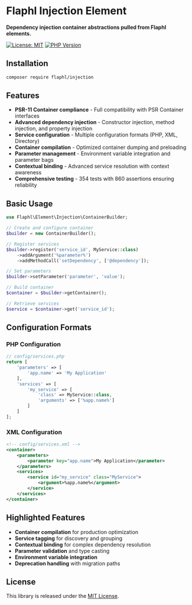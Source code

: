 # Flaphl Injection Element

**Dependency injection container abstractions pulled from Flaphl elements.**

[![License: MIT](https://img.shields.io/badge/License-MIT-blue.svg)](https://opensource.org/licenses/MIT)
[![PHP Version](https://img.shields.io/badge/PHP-^8.2-blue.svg)](https://php.net)

## Installation

```bash
composer require flaphl/injection
```

## Features

- **PSR-11 Container compliance** - Full compatibility with PSR Container interfaces
- **Advanced dependency injection** - Constructor injection, method injection, and property injection
- **Service configuration** - Multiple configuration formats (PHP, XML, Directory)
- **Container compilation** - Optimized container dumping and preloading
- **Parameter management** - Environment variable integration and parameter bags
- **Contextual binding** - Advanced service resolution with context awareness
- **Comprehensive testing** - 354 tests with 860 assertions ensuring reliability

## Basic Usage

```php
use Flaphl\Element\Injection\ContainerBuilder;

// Create and configure container
$builder = new ContainerBuilder();

// Register services
$builder->register('service_id', MyService::class)
    ->addArgument('%parameter%')
    ->addMethodCall('setDependency', ['@dependency']);

// Set parameters
$builder->setParameter('parameter', 'value');

// Build container
$container = $builder->getContainer();

// Retrieve services
$service = $container->get('service_id');
```

## Configuration Formats

### PHP Configuration
```php
// config/services.php
return [
    'parameters' => [
        'app.name' => 'My Application'
    ],
    'services' => [
        'my_service' => [
            'class' => MyService::class,
            'arguments' => ['%app.name%']
        ]
    ]
];
```

### XML Configuration
```xml
<!-- config/services.xml -->
<container>
    <parameters>
        <parameter key="app.name">My Application</parameter>
    </parameters>
    <services>
        <service id="my_service" class="MyService">
            <argument>%app.name%</argument>
        </service>
    </services>
</container>
```

## Highlighted Features

- **Container compilation** for production optimization
- **Service tagging** for discovery and grouping
- **Contextual binding** for complex dependency resolution
- **Parameter validation** and type casting
- **Environment variable integration**
- **Deprecation handling** with migration paths

## License

This library is released under the [MIT License](LICENSE).
